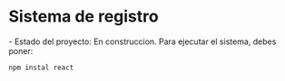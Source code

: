 <h1>Sistema de registro</h1>
- Estado del proyecto: En construccion.
Para ejecutar el sistema, debes poner:

```npm instal react```
